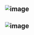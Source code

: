 ![image](https://github.com/tms-dos17-onl/Alex-Krylov/assets/139115675/ce591143-5ea3-4ca9-9954-dfd44274f4d3)
-------
![image](https://github.com/tms-dos17-onl/Alex-Krylov/assets/139115675/b80966bd-ec72-4260-a54e-5f7615bc46b3)
------
